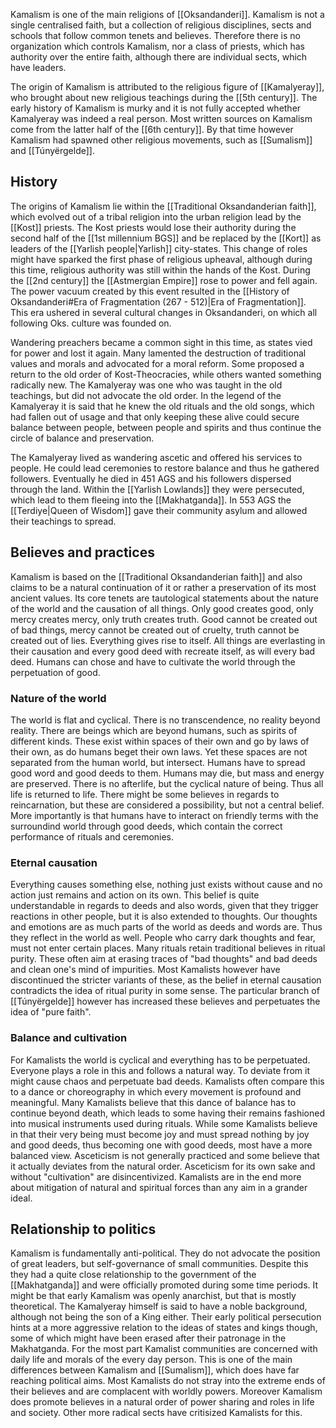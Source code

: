 Kamalism is one of the main religions of [[Oksandanderi]]. Kamalism is not a single centralised faith, but a collection of religious disciplines, sects and schools that follow common tenets and believes. Therefore there is no organization which controls Kamalism, nor a class of priests, which has authority over the entire faith, although there are individual sects, which have leaders. 

The origin of Kamalism is attributed to the religious figure of [[Kamalyeray]], who brought about new religious teachings during the [[5th century]]. The early history of Kamalism is murky and it is not fully accepted whether Kamalyeray was indeed a real person. Most written sources on Kamalism come from the latter half of the [[6th century]]. By that time however Kamalism had spawned other religious movements, such as [[Sumalism]] and [[Túnyërgelde]]. 

## History 
The origins of Kamalism lie within the [[Traditional Oksandanderian faith]], which evolved out of a tribal religion into the urban religion lead by the [[Kost]] priests. The Kost priests would lose their authority during the second half of the [[1st millennium BGS]] and be replaced by the [[Kort]] as leaders of the [[Yarlish people|Yarlish]] city-states. This change of roles might have sparked the first phase of religious upheaval, although during this time, religious authority was still within the hands of the Kost. During the [[2nd century]] the [[Astmergian Empire]] rose to power and fell again. The power vacuum created by this event resulted in the [[History of Oksandanderi#Era of Fragmentation (267 - 512)|Era of Fragmentation]]. This era ushered in several cultural changes in Oksandanderi, on which all following Oks. culture was founded on. 

Wandering preachers became a common sight in this time, as states vied for power and lost it again. Many lamented the destruction of traditional values and morals and advocated for a moral reform. Some proposed a return to the old order of Kost-Theocracies, while others wanted something radically new. The Kamalyeray was one who was taught in the old teachings, but did not advocate the old order. In the legend of the Kamalyeray it is said that he knew the old rituals and the old songs, which had fallen out of usage and that only keeping these alive could secure balance between people, between people and spirits and thus continue the circle of balance and preservation. 

The Kamalyeray lived as wandering ascetic and offered his services to people. He could lead ceremonies to restore balance and thus he gathered followers. Eventually he died in 451 AGS and his followers dispersed through the land. Within the [[Yarlish Lowlands]] they were persecuted, which lead to them fleeing into the [[Makhatganda]]. In 553 AGS the [[Terdiye|Queen of Wisdom]] gave their community asylum and allowed their teachings to spread. 

## Believes and practices 
Kamalism is based on the [[Traditional Oksandanderian faith]] and also claims to be a natural continuation of it or rather a preservation of its most ancient values. Its core tenets are tautological statements about the nature of the world and the causation of all things. Only good creates good, only mercy creates mercy, only truth creates truth. Good cannot be created out of bad things, mercy cannot be created out of cruelty, truth cannot be created out of lies. Everything gives rise to itself. All things are everlasting in their causation and every good deed with recreate itself, as will every bad deed. Humans can chose and have to cultivate the world through the perpetuation of good. 

### Nature of the world
The world is flat and cyclical. There is no transcendence, no reality beyond reality. There are beings which are beyond humans, such as spirits of different kinds. These exist within spaces of their own and go by laws of their own, as do humans beget their own laws. Yet these spaces are not separated from the human world, but intersect. Humans have to spread good word and good deeds to them. Humans may die, but mass and energy are preserved. There is no afterlife, but the cyclical nature of being. Thus all life is returned to life. There might be some believes in regards to reincarnation, but these are considered a possibility, but not a central belief. More importantly is that humans have to interact on friendly terms with the surroundind world through good deeds, which contain the correct performance of rituals and ceremonies. 

### Eternal causation
Everything causes something else, nothing just exists without cause and no action just remains and action on its own. This belief is quite understandable in regards to deeds and also words, given that they trigger reactions in other people, but it is also extended to thoughts. Our thoughts and emotions are as much parts of the world as deeds and words are. Thus they reflect in the world as well. People who carry dark thoughts and fear, must not enter certain places. Many rituals retain traditional believes in ritual purity. These often aim at erasing traces of "bad thoughts" and bad deeds and clean one's mind of impurities. Most Kamalists however have discontinued the stricter variants of these, as the belief in eternal causation contradicts the idea of ritual purity in some sense. The particular branch of [[Túnyërgelde]] however has increased these believes and perpetuates the idea of "pure faith". 

### Balance and cultivation
For Kamalists the world is cyclical and everything has to be perpetuated. Everyone plays a role in this and follows a natural way. To deviate from it might cause chaos and perpetuate bad deeds. Kamalists often compare this to a dance or choreography in which every movement is profound and meaningful. Many Kamalists believe that this dance of balance has to continue beyond death, which leads to some having their remains fashioned into musical instruments used during rituals. While some Kamalists believe in that their very being must become joy and must spread nothing by joy and good deeds, thus becoming one with good deeds, most have a more balanced view. Asceticism is not generally practiced and some believe that it actually deviates from the natural order. Asceticism for its own sake and without "cultivation" are disincentivized. Kamalists are in the end more about mitigation of natural and spiritual forces than any aim in a grander ideal. 

## Relationship to politics 
Kamalism is fundamentally anti-political. They do not advocate the position of great leaders, but self-governance of small communities. Despite this they had a quite close relationship to the government of the [[Makhatganda]] and were officially promoted during some time periods. It might be that early Kamalism was openly anarchist, but that is mostly theoretical. The Kamalyeray himself is said to have a noble background, although not being the son of a King either. Their early political persecution hints at a more aggressive relation to the ideas of states and kings though, some of which might have been erased after their patronage in the Makhatganda. For the most part Kamalist communities are concerned with daily life and morals of the every day person. This is one of the main differences between Kamalism and [[Sumalism]], which does have far reaching political aims. 
Most Kamalists do not stray into the extreme ends of their believes and are complacent with worldly powers. Moreover Kamalism does promote believes in a natural order of power sharing and roles in life and society. Other more radical sects have critisized Kamalists for this. 